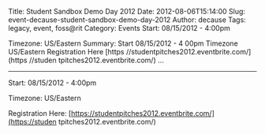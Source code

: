 Title: Student Sandbox Demo Day 2012
Date: 2012-08-06T15:14:00
Slug: event-decause-student-sandbox-demo-day-2012
Author: decause
Tags: legacy, event, foss@rit
Category: Events
Start: 08/15/2012 - 4:00pm

Timezone: US/Eastern
Summary: Start  08/15/2012 - 4 00pm  Timezone  US/Eastern  Registration Here  [https //studentpitches2012.eventbrite.com/](https //studen tpitches2012.eventbrite.com/)   ... 

---
Start: 08/15/2012 - 4:00pm

Timezone: US/Eastern

Registration Here: [https://studentpitches2012.eventbrite.com/](https://studen
tpitches2012.eventbrite.com/)

